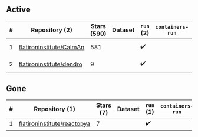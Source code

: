 ## Active
| # | Repository (2) | Stars (590) | Dataset | `run` (2) | `containers-run` | Last Modified |
| --- | --- | --- | --- | --- | --- | --- |
| 1 | [flatironinstitute/CaImAn](https://github.com/flatironinstitute/CaImAn) | 581 |  | :heavy_check_mark: |  | 2024-02-02 00:53:21+00:00 |
| 2 | [flatironinstitute/dendro](https://github.com/flatironinstitute/dendro) | 9 |  | :heavy_check_mark: |  | 2024-02-01 00:05:01+00:00 |

## Gone
| # | Repository (1) | Stars (7) | Dataset | `run` (1) | `containers-run` | Last Modified |
| --- | --- | --- | --- | --- | --- | --- |
| 1 | [flatironinstitute/reactopya](https://github.com/flatironinstitute/reactopya) | 7 |  | :heavy_check_mark: |  | — |
